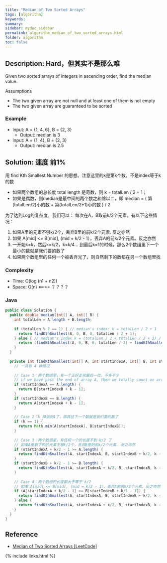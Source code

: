 ```yaml
---
title: "Median of Two Sorted Arrays"
tags: [algorithm]
keywords:
summary:
sidebar: mydoc_sidebar
permalink: algorithm_median_of_two_sorted_arrays.html
folder: algorithm
toc: false
---
```


## Description: Hard，但其实不是那么难
Given two sorted arrays of integers in ascending order, find the median value.

Assumptions
* The two given array are not null and at least one of them is not empty
* The two given array are guaranteed to be sorted

### Example
* Input: A = {1, 4, 6}, B = {2, 3}
  * Output: median is 3
* Input: A = {1, 4}, B = {2, 3}
  * Output: median is 2.5

## Solution: 速度 前1%
用 find Kth Smallest Number 的思想。注意这里的k是第k个数，不是index等于k的数
* 如果两个数组的总长度 total length 是奇数，则 k = totalLen / 2 + 1；
* 如果是偶数，则median是最中间的两个数之和除以二，即 median = ( 第(totalLen/2)小的数 + 第(totalLen/2+1)小的数 ) / 2

为了达到Log的复杂度，我们可以：
每次在A，B取前k/2个元素。有以下这些情况：
1) 如果A里的元素不够k/2个，丢弃B里的前k/2个元素. 反之亦然
2) 如果 A[mid] <= B[mid], (mid = k/2 - 1），丢弃A的前k/2个元素。反之亦然
3) 一开始k=k，然后k=k/2，k=k/4... 到最后k=1的时候，那么2个数组里下一个最小的数就是我们要的数了
4) 如果两个数组里的任何一个被丢弃光了，则自然剩下的数都在另一个数组里找

### Complexity
* Time: O(log (n1 + n2))
* Space: O(n) <==== ？？？？

### Java
```java
public class Solution {
  public double median(int[] A, int[] B) {
    int totalLen = A.length + B.length;
    
    if (totalLen % 2 == 1) { // median's index: k = totalLen / 2 + 1
      return findKthSmallest(A, 0, B, 0, totalLen / 2 + 1);
    } else { // median's index k = (totalLen / 2 + totalLen / 2 + 1) / 2;
      return (findKthSmallest(A, 0, B, 0, totalLen / 2) + findKthSmallest(A, 0, B, 0, totalLen / 2 + 1)) / 2.0;
    }
  }
  
  private int findKthSmallest(int[] A, int startIndexA, int[] B, int startIndexB, int k) {
    // 一共有 4 种情况
   
    // Case 1：两个数组里，有一个正好走完最后一位，不多不少
    // if we have past the end of array A, then we totally count on array B
    if (startIndexA == A.length) {
      return B[startIndexB + k - 1];
    }
    if (startIndexB == B.length) {
      return A[startIndexA + k - 1];
    }
    
    // Case 2：k 降低到1了，即再往下一个数就是我们要的数了
    if (k == 1) {
      return Math.min(A[startIndexA], B[startIndexB]);
    }
    
    // Case 3：两个数组里，有任何一个的长度不到 k/2 了
    // 如果A里剩下的的元素不够k/2个，丢弃B里的前k/2个元素. 反之亦然
    if (startIndexA + k/2 - 1 >= A.length) {
      return findKthSmallest(A, startIndexA, B, startIndexB + k/2, k - k/2);
    }
    if (startIndexB + k/2 - 1 >= B.length) {
      return findKthSmallest(A, startIndexA + k/2, B, startIndexB, k - k/2);
    }
    
    // Case 4：两个数组的长度都大于等于 k/2
    // 如果 A[mid] <= B[mid], (mid = k/2 - 1），丢弃A的前k/2个元素。反之亦然
    if (A[startIndexA + k/2 - 1] >= B[startIndexB + k/2 - 1]) {
      return findKthSmallest(A, startIndexA, B, startIndexB + k/2, k - k/2);
    } else {
      return findKthSmallest(A, startIndexA + k/2, B, startIndexB, k - k/2);
    }
  }
}
```

## Reference
* [Median of Two Sorted Arrays [LeetCode]](https://leetcode.com/problems/median-of-two-sorted-arrays/description/)

{% include links.html %}
